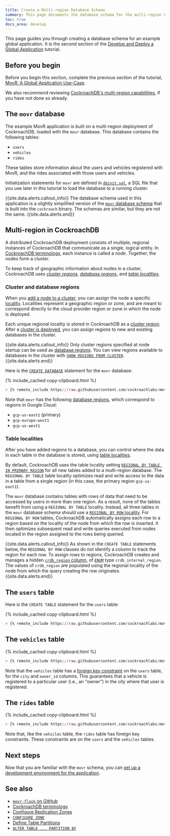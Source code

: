 ```yaml
---
title: Create a Multi-region Database Schema
summary: This page documents the database schema for the multi-region Flask application built on CockroachDB.
toc: true
docs_area: develop
---
```


This page guides you through creating a database schema for an example global application. It is the second section of the [Develop and Deploy a Global Application](movr-flask-overview.html) tutorial.

## Before you begin

Before you begin this section, complete the previous section of the tutorial, [MovR: A Global Application Use-Case](movr-flask-use-case.html).

We also recommend reviewing [CockroachDB's multi-region capabilities](multiregion-overview.html), if you have not done so already.

## The `movr` database

The example MovR application is built on a multi-region deployment of CockroachDB, loaded with the `movr` database. This database contains the following tables:

- `users`
- `vehicles`
- `rides`

These tables store information about the users and vehicles registered with MovR, and the rides associated with those users and vehicles.

Initialization statements for `movr` are defined in [`dbinit.sql`](https://github.com/cockroachlabs/movr-flask/blob/master/dbinit.sql), a SQL file that you use later in this tutorial to load the database to a running cluster.

{{site.data.alerts.callout_info}}
The database schema used in this application is a slightly simplified version of the [`movr` database schema](movr.html) that is built into the `cockroach` binary. The schemas are similar, but they are not the same.
{{site.data.alerts.end}}

## Multi-region in CockroachDB

A distributed CockroachDB deployment consists of multiple, regional instances of CockroachDB that communicate as a single, logical entity. In [CockroachDB terminology](architecture/glossary.html#cockroachdb-architecture-terms), each instance is called a *node*. Together, the nodes form a *cluster*.

To keep track of geographic information about nodes in a cluster, CockroachDB uses [*cluster regions*](multiregion-overview.html#cluster-regions), [*database regions*](multiregion-overview.html#database-regions), and [*table localities*](multiregion-overview.html#table-locality).

### Cluster and database regions

When you [add a node to a cluster](cockroach-start.html), you can assign the node a specific [locality](cockroach-start.html#locality). Localities represent a geographic region or zone, and are meant to correspond directly to the cloud provider region or zone in which the node is deployed.

Each unique regional locality is stored in CockroachDB as a [cluster region](multiregion-overview.html#cluster-regions). After a [cluster is deployed](movr-flask-deployment.html), you can assign regions to new and existing databases in the cluster.

{{site.data.alerts.callout_info}}
Only cluster regions specified at node startup can be used as [database regions](multiregion-overview.html#database-regions). You can view regions available to databases in the cluster with [`SHOW REGIONS FROM CLUSTER`](show-regions.html).
{{site.data.alerts.end}}

Here is the [`CREATE DATABASE`](create-database.html) statement for the `movr` database:

{% include_cached copy-clipboard.html %}
~~~ sql
> {% remote_include https://raw.githubusercontent.com/cockroachlabs/movr-flask/v2-doc-includes/dbinit.sql ||-- START database ||-- END database %}
~~~

Note that `movr` has the following [database regions](multiregion-overview.html#database-regions), which correspond to regions in Google Cloud:

- `gcp-us-east1` (primary)
- `gcp-europe-west1`
- `gcp-us-west1`

<a id="table-locality"></a>

### Table localities

After you have added regions to a database, you can control where the data in each table in the database is stored, using [table localities](multiregion-overview.html#table-locality).

By default, CockroachDB uses the table locality setting [`REGIONAL BY TABLE IN PRIMARY REGION`](multiregion-overview.html#regional-tables) for all new tables added to a multi-region database. The `REGIONAL BY TABLE` table locality optimizes read and write access to the data in a table from a single region (in this case, the primary region `gcp-us-east1`).

The `movr` database contains tables with rows of data that need to be accessed by users in more than one region. As a result, none of the tables benefit from using a `REGIONAL BY TABLE` locality. Instead, all three tables in the `movr` database schema should use a [`REGIONAL BY ROW` locality](multiregion-overview.html#regional-by-row-tables). For `REGIONAL BY ROW` tables, CockroachDB automatically assigns each row to a region based on the locality of the node from which the row is inserted. It then optimizes subsequent read and write queries executed from nodes located in the region assigned to the rows being queried.

{{site.data.alerts.callout_info}}
As shown in the `CREATE TABLE` statements below, the `REGIONAL BY ROW` clauses do not identify a column to track the region for each row. To assign rows to regions, CockroachDB creates and manages a hidden [`crdb_region` column](alter-table.html#crdb_region), of [`ENUM`](enum.html) type `crdb_internal_region`. The values of `crdb_region` are populated using the regional locality of the node from which the query creating the row originates.
{{site.data.alerts.end}}

## The `users` table

Here is the `CREATE TABLE` statement for the `users` table:

{% include_cached copy-clipboard.html %}
~~~ sql
> {% remote_include https://raw.githubusercontent.com/cockroachlabs/movr-flask/v2-doc-includes/dbinit.sql ||-- START users ||-- END users %}
~~~

## The `vehicles` table

{% include_cached copy-clipboard.html %}
~~~ sql
> {% remote_include https://raw.githubusercontent.com/cockroachlabs/movr-flask/v2-doc-includes/dbinit.sql ||-- START vehicles ||-- END vehicles %}
~~~

Note that the `vehicles` table has a [foreign key constraint](foreign-key.html) on the `users` table, for the `city` and `owner_id` columns. This guarantees that a vehicle is registered to a particular user (i.e., an "owner") in the city where that user is registered.

## The `rides` table

{% include_cached copy-clipboard.html %}
~~~ sql
> {% remote_include https://raw.githubusercontent.com/cockroachlabs/movr-flask/v2-doc-includes/dbinit.sql ||-- START rides ||-- END rides %}
~~~

Note that, like the `vehicles` table, the `rides` table has foreign key constraints. These constraints are on the `users` and the `vehicles` tables.

## Next steps

Now that you are familiar with the `movr` schema, you can [set up a development environment for the application](movr-flask-setup.html).

## See also

- [`movr-flask` on GitHub](https://github.com/cockroachlabs/movr-flask)
- [CockroachDB terminology](architecture/glossary.html#cockroachdb-architecture-terms)
- [Configure Replication Zones](configure-replication-zones.html)
- [`CONFIGURE ZONE`](alter-table.html#configure-zone)
- [Define Table Partitions](partitioning.html)
- [`ALTER TABLE ... PARTITION BY`](alter-table.html#partition-by)
